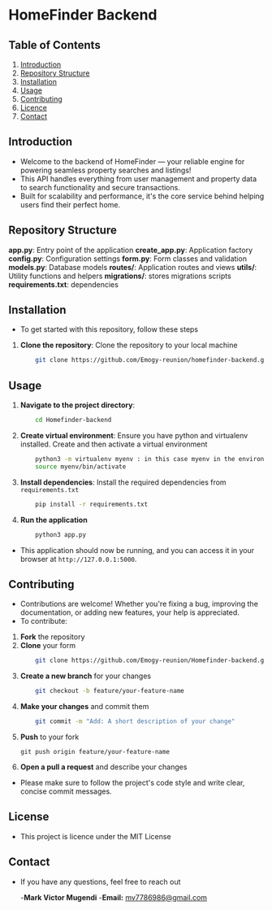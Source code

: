 # HomeFinder Backend

## Table of Contents

1. [Introduction](#introduction)
2. [Repository Structure](#repository-structure)
3. [Installation](#installation)
4. [Usage](#usage)
5. [Contributing](#contributing)
6. [Licence](#licence)
7. [Contact](#contact)


## Introduction
* Welcome to the backend of HomeFinder — your reliable engine for powering seamless property searches and listings!
* This API handles everything from user management and property data to search functionality and secure transactions. 
* Built for scalability and performance, it's the core service behind helping users find their perfect home.

## Repository Structure
**app.py**: Entry point of the application
**create_app.py**: Application factory
**config.py**: Configuration settings
**form.py**: Form classes and validation
**models.py**: Database models
**routes/**: Application routes and views
**utils/**: Utility functions and helpers
**migrations/**: stores migrations scripts
**requirements.txt**: dependencies

## Installation
* To get started with this repository, follow these steps
1. **Clone the repository**: Clone the repository to your local machine
    ```sh
        git clone https://github.com/Emogy-reunion/homefinder-backend.git
    ```

## Usage
1. **Navigate to the project directory**:
    ```sh
        cd Homefinder-backend
    ```
2. **Create virtual environment**: Ensure you have python and virtualenv installed. Create and then activate a virtual environment
    ```sh
        python3 -m virtualenv myenv : in this case myenv in the environment (feel free to name it as you like)
        source myenv/bin/activate
    ```

3. **Install dependencies**: Install the required dependencies from `requirements.txt`
    ```sh
        pip install -r requirements.txt
    ```

4. **Run the application**
    ```sh
        python3 app.py
    ```
* This application should now be running, and you can access it in your browser at  `http://127.0.0.1:5000`.

## Contributing
* Contributions are welcome! Whether you're fixing a bug, improving the documentation, or adding new features, your help is appreciated.
* To contribute:
1. **Fork** the repository
2. **Clone** your form
    ```sh
        git clone https://github.com/Emogy-reunion/Homefinder-backend.git
    ```
3. **Create a new branch** for your changes
    ```sh
        git checkout -b feature/your-feature-name
    ```
4. **Make your changes** and commit them
    ```sh
        git commit -m "Add: A short description of your change"
    ```
5. **Push** to your fork
    ```
    git push origin feature/your-feature-name
    ```
6. **Open a pull a request** and describe your changes
* Please make sure to follow the project's code style and write clear, concise commit messages.

## License
* This project is licence under the MIT License

## Contact
* If you have any questions, feel free to reach out

   -**Mark Victor Mugendi**
   -**Email:** mv7786986@gmail.com

